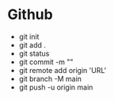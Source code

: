 # Github

- git init
- git add .
- git status
- git commit -m ""
- git remote add origin 'URL'
- git branch -M main
- git push -u origin main
